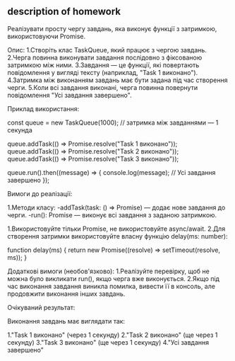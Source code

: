 ## description of homework

Реалізувати просту чергу завдань, яка виконує функції з затримкою, використовуючи Promise.

Опис:
1.Створіть клас TaskQueue, який працює з чергою завдань.
2.Черга повинна виконувати завдання послідовно з фіксованою затримкою між ними.
3.Завдання — це функції, які повертають повідомлення у вигляді тексту (наприклад, "Task 1 виконано").
4.Затримка між виконанням завдань має бути задана під час створення черги.
5.Коли всі завдання виконані, черга повинна повернути повідомлення "Усі завдання завершено".

Приклад використання:

const queue = new TaskQueue(1000); // затримка між завданнями — 1 секунда

queue.addTask(() => Promise.resolve("Task 1 виконано"));
queue.addTask(() => Promise.resolve("Task 2 виконано"));
queue.addTask(() => Promise.resolve("Task 3 виконано"));

queue.run().then((message) => {
console.log(message); // Усі завдання завершено
});

Вимоги до реалізації:

1.Методи класу:
-addTask(task: () => Promise<string>) — додає нове завдання до черги.
-run(): Promise<string> — виконує всі завдання з заданою затримкою.

1.Використовуйте тільки Promise, не використовуйте async/await.
2.Для створення затримки використовуйте власну функцію delay(ms: number):

function delay(ms) {
return new Promise((resolve) => setTimeout(resolve, ms));
}


Додаткові вимоги (необов'язково):
1.Реалізуйте перевірку, щоб не можна було викликати run(), якщо черга вже виконується.
2.Якщо під час виконання завдання виникла помилка, вивести її в консоль,
але продовжити виконання інших завдань.

Очікуваний результат:

Виконання завдань має виглядати так:

1."Task 1 виконано" (через 1 секунду)
2."Task 2 виконано" (ще через 1 секунду)
3."Task 3 виконано" (ще через 1 секунду)
4."Усі завдання завершено"